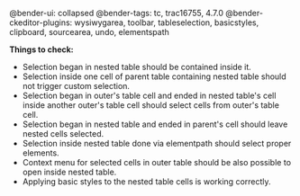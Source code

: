 @bender-ui: collapsed
@bender-tags: tc, trac16755, 4.7.0
@bender-ckeditor-plugins: wysiwygarea, toolbar, tableselection, basicstyles, clipboard, sourcearea, undo, elementspath

**Things to check:**

* Selection began in nested table should be contained inside it.
* Selection inside one cell of parent table containing nested table should not trigger custom selection.
* Selection began in outer's table cell and ended in nested table's cell inside another outer's table cell should select cells from outer's table cell.
* Selection began in nested table and ended in parent's cell should leave nested cells selected.
* Selection inside nested table done via elementpath should select proper elements.
* Context menu for selected cells in outer table should be also possible to open inside nested table.
* Applying basic styles to the nested table cells is working correctly.

